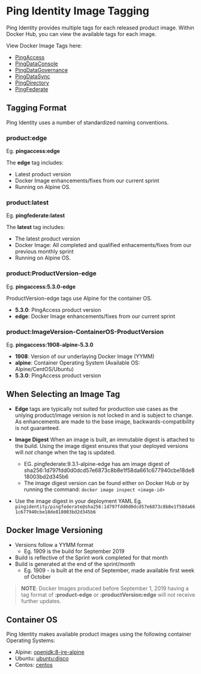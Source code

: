 # Ping Identity Image Tagging

Ping Identity provides multiple tags for each released product image. Within Docker Hub, you can view the available tags for each image.

View Docker Image Tags here:
 * [PingAccess](https://hub.docker.com/r/pingidentity/pingaccess/tags)
 * [PingDataConsole](https://hub.docker.com/r/pingidentity/pingdataconsole/tags)
 * [PingDataGovernance](https://hub.docker.com/r/pingidentity/pingdatagovernance/tags)
 * [PingDataSync](https://hub.docker.com/r/pingidentity/pingdatasync/tags)
 * [PingDirectory](https://hub.docker.com/r/pingidentity/pingdirectory/tags)
 * [PingFederate](https://hub.docker.com/r/pingidentity/pingfederate/tags)

## Tagging Format

Ping Identity uses a number of standardized naming conventions.

### product:edge

Eg. **pingaccess:edge**

The **edge** tag includes:

* Latest product version
* Docker Image enhancements/fixes from our current sprint
* Running on Alpine OS.

### product:latest

Eg. **pingfederate:latest**

The **latest** tag includes:

* The latest product version
* Docker Image: All completed and qualified enhacements/fixes from our previous monthly sprint
* Running on Alpine OS.

### product:ProductVersion-edge

Eg. **pingaccess:5.3.0-edge**

ProductVersion-edge tags use Alpine for the container OS.

* **5.3.0**: PingAccess product version
* **edge**: Docker Image enhancements/fixes from our current sprint

### product:ImageVersion-ContainerOS-ProductVersion

Eg. **pingaccess:1908-alpine-5.3.0**

* **1908**: Version of our underlaying Docker Image (YYMM)
* **alpine**: Container Operating System (Available OS: Alpine/CentOS/Ubuntu)
* **5.3.0**: PingAccess product version

## When Selecting an Image Tag

* **Edge** tags are typically not suited for production use cases as the unlying product/image version is not locked in and is subject to change. As enhancements are made to the base image, backwards-compatibility is not guaranteed.
* **Image Digest** When an image is built, an immutable digest is attached to the build. Using the image digest ensures that your deployed versions will _not_ change when the tag is updated.
  * EG. pingfederate:9.3.1-alpine-edge has am image digest of sha256:1d797fdd0d0dcd57e6873c8b8e1f58da661c677940cbe18de818003bd2d345b6
  * The image digest version can be found either on Docker Hub or by running the command: `docker image inspect <image-id>`

* Use the image digest in your deployment YAML Eg.
   `pingidentity/pingfederate@sha256:1d797fdd0d0dcd57e6873c8b8e1f58da661c677940cbe18de818003bd2d345b6`

## Docker Image Versioning

* Versions follow a YYMM format
  * Eg. 1909 is the build for September 2019
* Build is reflective of the Sprint work completed for that month
* Build is generated at the end of the sprint/month
  * Eg. 1909 - is built at the end of September, made available first week of October

> **NOTE**: Docker Images produced before September 1, 2019 having a tag format of **:product-edge** or **:productVersion:edge** will not receive further updates.

## Container OS

Ping Identity makes available product images using the following container Operating Systems:

* Alpine: [openjdk:8-jre-alpine](https://hub.docker.com/_/openjdk)
* Ubuntu: [ubuntu:disco](https://hub.docker.com/_/ubuntu)
* Centos: [centos](https://hub.docker.com/_/centos)
